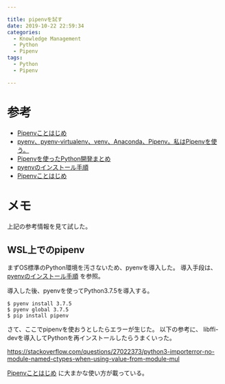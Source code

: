 ```yaml
---

title: pipenvを試す
date: 2019-10-22 22:59:34
categories:
  - Knowledge Management
  - Python
  - Pipenv
tags:
  - Python
  - Pipenv

---
```


# 参考

* [Pipenvことはじめ]
* [pyenv、pyenv-virtualenv、venv、Anaconda、Pipenv。私はPipenvを使う。]
* [Pipenvを使ったPython開発まとめ]
* [pyenvのインストール手順]
* [Pipenvことはじめ]


[Pipenvことはじめ]: https://qiita.com/shinshin86/items/e11c1124e3e2e74556b8
[pyenv、pyenv-virtualenv、venv、Anaconda、Pipenv。私はPipenvを使う。]: https://qiita.com/KRiver1/items/c1788e616b77a9bad4dd
[Pipenvを使ったPython開発まとめ]: https://qiita.com/y-tsutsu/items/54c10e0b2c6b565c887a
[pyenvのインストール手順]: https://github.com/pyenv/pyenv#installation
[Pipenvことはじめ]: https://qiita.com/shinshin86/items/e11c1124e3e2e74556b8

# メモ

上記の参考情報を見て試した。

## WSL上でのpipenv

まずOS標準のPython環境を汚さないため、pyenvを導入した。
導入手段は、 [pyenvのインストール手順] を参照。


導入した後、pyenvを使ってPython3.7.5を導入する。
```
$ pyenv install 3.7.5
$ pyenv global 3.7.5
$ pip install pipenv
```

さて、ここでpipenvを使おうとしたらエラーが生じた。
以下の参考に、 libffi-devを導入してPythonを再インストールしたらうまくいった。

https://stackoverflow.com/questions/27022373/python3-importerror-no-module-named-ctypes-when-using-value-from-module-mul

[Pipenvことはじめ] に大まかな使い方が載っている。

<!-- vim: set tw=0 ts=4 sw=4: -->
